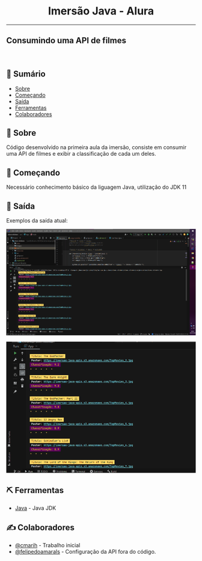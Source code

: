 <h1 align="center">Imersão Java - Alura</h1>

---
<h2 > Consumindo uma API de filmes</h2>
<br> 


## 📝 Sumário

- [Sobre](#sobre)
- [Começando](#comecando)
- [Saída](#saida)
- [Ferramentas](#ferramentas)
- [Colaboradores](#colaboradores)

## 🧐 Sobre <a name = "sobre"></a>

Código desenvolvido na primeira aula da imersão, consiste em consumir uma API de filmes e exibir a
classificação de cada um deles.


## 🏁 Começando <a name = "comecando"></a>

Necessário conhecimento básico da liguagem Java, utilização do JDK 11

## 🎈 Saída <a name="saida"></a>

Exemplos da saída atual:

![Saida Padrão](images/imagem1.png)

![Saida Padrão](images/imagem2.png)


## ⛏️ Ferramentas <a name = "ferramentas"></a>

- [Java](https://www.oracle.com/java/technologies/downloads/#java11) - Java JDK


## ✍️ Colaboradores <a name = "colaboradores"></a>

- [@cmarih](https://github.com/cmarih/) - Trabalho inicial
- [@felipedoamarals](https://github.com/felipedoamarals/) - Configuração da API fora do código.
